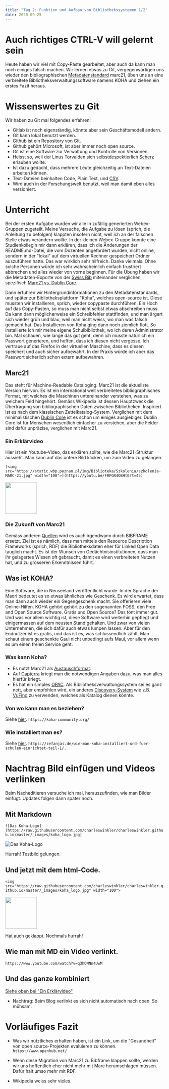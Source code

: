 ```yaml
---
title: "Tag 2: Funktion und Aufbau von Bibliothekssystemen 1/2"
date: 2020-09-25
---
```


# Auch richtiges CTRL-V will gelernt sein
Heute haben wir viel mit Copy-Paste gearbeitet, aber auch da kann man noch einiges falsch machen. 
Wir lernen etwas zu Git, vergegenwärtigen uns wieder den bibliographischen [Metadatenstandard](https://dictionary.archivists.org/entry/metadata.html) marc21, üben uns an eine verbreitete Bibliotheksverwaltungssoftware namens KOHA und ziehen ein erstes Fazit heraus. 

# Wissenswertes zu Git
Wir haben zu Git mal folgendes erfahren: 
* Gitlab ist noch eigenständig, könnte aber sein Geschäftsmodell ändern. 
* Git kann lokal benutzt werden. 
* Github ist ein Repository von Git. 
* Github gehört Microsoft, ist aber immer noch open source. 
* Git ist eine Software zur Verwaltung und Kontrolle von Versionen. 
* Heisst so, weil der Linus Torvalden sich selbstdespektierlich [Scherz](https://de.wikipedia.org/wiki/Git#Name) erlauben wollte. 
* Ist dazu gedacht, dass mehrere Leute gleichzeitig an Text-Dateien arbeiten können. 
* Text-Dateien beinhalten Code, Plain Text, und [CSV](https://de.wikipedia.org/wiki/CSV_(Dateiformat)#:~:text=Das%20Dateiformat%20CSV%20steht%20f%C3%BCr,zum%20Austausch%20einfach%20strukturierter%20Daten.). 
* Wird auch in der Forschungswelt benutzt, weil man damit eben alles versioniert. 

# Unterricht 
Bei der ersten Aufgabe wurden wir alle in zufällig generierten Webex-Gruppen zugeteilt. Meine Versuche, die Aufgabe zu lösen (sprich, die Anleitung zu befolgen) klappten insofern nicht, weil ich an der falschen Stelle etwas verändern wollte. 
In der kleinen Webex-Gruppe konnte eine Studienkollegin mir dann erklären, dass ich die Änderungen der README.md-Datei, die vom Dozenten angefordert wurden, nicht online, sondern in der "lokal" auf dem virtuellen Rechner gespeichert Ordner auszuführen hatte. Das war wirklich sehr hilfreich. Danke vielmals. Ohne solche Personen würde ich sehr wahrscheinlich einfach frustriert abbrechen und alles wieder von vorne beginnen. 
Für die Übung haben wir die Metadaten-Exporte von der [Swiss Bib](http://www.ressi.ch/num16/article_113) miteinander verglichen, spezifisch [Marc21 vs. Dublin Core](#Marc21). 

Dann erfuhren wir Hintergrundinformationen zu den Metadatenstandards, und später zur Bibliotheksplattform "Koha", welches open-source ist. Diese mussten wir installieren, sprich, wieder copypaste durchführen. 
Ein Hoch auf das Copy-Pasten, so muss man nicht selbst etwas abschreiben muss. Da kann dann möglicherweise ein Schreibfehler stattfinden, und man  ärgert sich wieder grün und blau, weil man nicht weiss, wo man was falsch gemacht hat. 
Das Installieren von Koha ging dann noch ziemlich flott. 
So installierte ich mir meine eigene Schulbibliothek, wo ich deren Administrator bin. 
Mal schauen, wie lange das gut geht, denn ich musste natürlich ein Passwort generieren, und hoffen, dass ich diesen nicht vergesse. Ich vertraue auf das Firefox in der virtuellen Maschine, dass es diesen speichert und auch sicher aufbewahrt. 
In der Praxis würde ich aber das Passwort sicherlich schon extern aufbewahren. 

## Marc21
Das steht für Machine-Readable Cataloging. Marc21 ist die aktuellste Version hiervon. 
Es ist ein international weit verbreitetes bibliographisches Format, mit welches die Maschinen untereinander verstehen, was zu welchem Feld hingehört. 
Gemäss Wikipedia ist dessen Hauptzweck die Übertragung von bibliographischen Daten zwischen Bibliotheken. Inspiriert ist es nach dem klassischen Zettelkatalog-System. Verglichen mit dem minimalistischen [Dublin Core](https://dictionary.archivists.org/entry/dublin-core.html) ist es schon um einiges ausgiebiger. Dublin Core ist für Menschen wesentlich einfacher zu verstehen, aber die Felder sind dafür unpräzise, verglichen mit Marc21. 

### Ein Erklärvideo
Hier ist ein Youtube-Video, das erklären sollte, wie die Marc21-Struktur aussieht. Man kann auf das untere Bild klicken, um zum Video zu gelangen. 

``` [<img src="https://static.wbp.poznan.pl/img/Biblioteka/Szkolenia/szkolenie-MARC-21.jpg" width="100">](https://youtu.be/FRPGR4OBHt0?t=45) ```

[<img src="https://static.wbp.poznan.pl/img/Biblioteka/Szkolenia/szkolenie-MARC-21.jpg" width="100">](https://youtu.be/FRPGR4OBHt0?t=45)

### Die Zukunft von Marc21
Gemäss anderen [Quellen](https://www.igwbs.ch/bibframe-was-ist-das-was-hat-das-mit-uns-zu-tun-und-wofuer-brauchen-wir-es/) wird es auch irgendwann durch BIBFRAME ersetzt. 
Ziel ist es nämlich, dass man mittels den Resource Description Frameworks (sprich, RDF) die Bibliotheksdaten eher für Linked Open Data tauglich macht. Es ist der Wunsch von Gedächtnisinstitutionen, dass man ihr gelagertes Wissen oft gebraucht, damit es einen verbreiteten Nutzen hat, und zu grösseren Erkenntnissen führt. 

## Was ist KOHA?
Eine Software, die in Neuseeland veröffentlicht wurde. In der Sprache der Maori bedeutet es so etwas ähnliches wie Geschenk. Es wird erwartet, dass man dann auch wieder ein Gegengeschenk macht. Sie offerieren viele Online-Hilfen. KOHA gehört gehört zu den sogenannten FOSS, den Free and Open Source Software. Gratis und Open Source? Das tönt immer gut. Und was vor allem wichtig ist, diese Software wird weiterhin gepflegt und einigermassen auf dem neusten Stand gehalten. Und zwar von vielen Unternehmen, die sich dafür auch etwas lumpen lassen. Aber für den Endnutzer ist es gratis, und das ist es, was schlussendlich zählt. Man schaut einem geschenkte Gaul nicht unbedingt aufs Maul, vor allem wenn es um einen freien Service geht. 

### Was kann Koha?
* Es nutzt Marc21 als [Austauschformat](https://de.wikipedia.org/wiki/Austauschformat#:~:text=Austauschformat%20ist%20ein%20Begriff%20aus,fast%20jedem%20Betriebssystem%20kompatibel%20ist.). 
* Auf [Capterra](https://www.capterra.ch/software/153941/koha) kriegt man die notwendigen Angaben dazu, was man alles hierfür kriegt. 
* Es hat ein simples [OPAC](https://de.wikipedia.org/wiki/OPAC). Als Bibliotheksverwaltungssystem sei es ganz nett, aber empfohlen wird, ein anderes [Discovery-System](https://de.wikipedia.org/wiki/Discovery-System) wie z.B. [VuFind](https://de.wikipedia.org/wiki/VuFind) zu verwenden, welches als Katalog dienen könnte. 

### Von wo kann man es beziehen?
Siehe [hier](https://koha-community.org/).
``` https://koha-community.org/ ```

### Wie installiert man es?
Siehe [hier](https://zefanjas.de/wie-man-koha-installiert-und-fuer-schulen-einrichtet-teil-1/).
``` https://zefanjas.de/wie-man-koha-installiert-und-fuer-schulen-einrichtet-teil-1/. ```

# Nachtrag Bild einfügen und Videos verlinken
Beim Nacheditieren versuche ich mal, herauszufinden, wie man Bilder einfügt. Updates folgen dann später noch. 
## Mit Markdown
``` ![Das Koha-Logo](https://raw.githubusercontent.com/charleswinkler/charleswinkler.github.io/master/_images/koha_logo.jpg) ```

![Das Koha-Logo](https://raw.githubusercontent.com/charleswinkler/charleswinkler.github.io/master/_images/koha_logo.jpg)

Hurrah! Testbild gelungen. 
## Und jetzt mit dem html-Code. 
``` <img src="https://raw.githubusercontent.com/charleswinkler/charleswinkler.github.io/master/_images/koha_logo.jpg" width="100"> ``` 

<img src="https://raw.githubusercontent.com/charleswinkler/charleswinkler.github.io/master/_images/koha_logo.jpg" width="100">

Hat auch geklappt. Nochmals hurrah!

## Wie man mit MD ein Video verlinkt. 
``` https://www.youtube.com/watch?v=q3hONNn4UwM ```

## Und das ganze kombiniert
[Siehe oben bei "Ein Erklärvideo"](#Ein-Erklärvideo) 
* Nachtrag: Beim Blog verlinkt es sich nicht automatisch nach oben. So mühsam. 
# Vorläufiges Fazit
* Was wir nütztliches erhalten haben, ist ein Link, um die "Gesundheit" von open source-Projekten evaluieren zu können. 
``` https://www.openhub.net/ ```

* Wenn diese Migration von Marc21 zu Bibframe klappen sollte, werden wir uns hoffentlich eher nicht mehr mit Marc herumschlagen müssen. Dafür halt umso mehr mit RDF. 
* Wikipedia weiss sehr vieles. 
